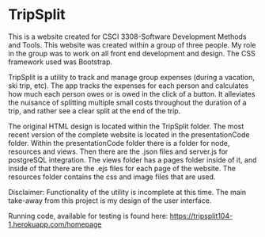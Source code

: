 # TripSplit
This is a website created for CSCI 3308-Software Development Methods and Tools. This website was created within a group of three people. My role in the group was to work on all front end development and design. The CSS framework used was Bootstrap.

TripSplit is a utility to track and manage group expenses (during a vacation, ski trip, etc). The app tracks the expenses for each person and calculates how much each person owes or is owed in the click of a button. It alleviates the nuisance of splitting multiple small costs throughout the duration of a trip, and rather see a clear split at the end of the trip. 

The original HTML design is located within the TripSplit folder. The most recent version of the complete website is located in the presentationCode folder. Within the presentationCode folder there is a folder for node, resources and views. Then there are the .json files and server.js for postgreSQL integration. The views folder has a pages folder inside of it, and inside of that there are the .ejs files for each page of the website. The resources folder contains the css and image files that are used.

Disclaimer: Functionality of the utility is incomplete at this time. The main take-away from this project is my design of the user interface.

Running code, available for testing is found here: https://tripsplit104-1.herokuapp.com/homepage
